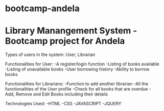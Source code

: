 # bootcamp-andela
# Library Manangement System - Bootcamp project for Andela

Types of users in the system: User, Librarian

Functionalities for User:
-A register/login function
-Listing of books available 
-Listing of unavailable books
-User borrowing history 
-Ability to borrow books

Functionalities for Librarians:
-Function to add another librarian
-All the functionalities of the User profile
-Check for all books that are overdue
-Add, Remove and Edit Books including their details

Technologies Used:
-HTML
-CSS
-JAVASCRIPT
-JQUERY

